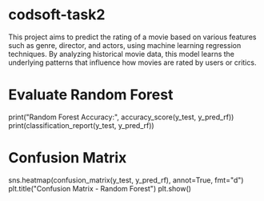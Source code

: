 # codsoft-task2
This project aims to predict the rating of a movie based on various features such as genre, director, and actors, using machine learning regression techniques. By analyzing historical movie data, this model learns the underlying patterns that influence how movies are rated by users or critics.
# Evaluate Random Forest
print("Random Forest Accuracy:", accuracy_score(y_test, y_pred_rf))
print(classification_report(y_test, y_pred_rf))

# Confusion Matrix
sns.heatmap(confusion_matrix(y_test, y_pred_rf), annot=True, fmt="d")
plt.title("Confusion Matrix - Random Forest")
plt.show()
